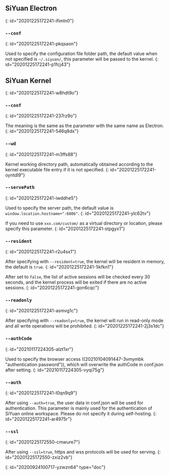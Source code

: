 ## SiYuan Electron
{: id="20201225172241-ifimln0"}

### `--conf`
{: id="20201225172241-pkqsaon"}

Used to specify the configuration file folder path, the default value when not specified is `~/.siyuan/`, this parameter will be passed to the kernel.
{: id="20201225172241-p1fcj43"}

## SiYuan Kernel
{: id="20201225172241-w8hdt9o"}

### `--conf`
{: id="20201225172241-237rz9o"}

The meaning is the same as the parameter with the same name as Electron.
{: id="20201225172241-546q8dx"}

### `--wd`
{: id="20201225172241-m3ffs88"}

Kernel working directory path, automatically obtained according to the kernel executable file entry if it is not specified.
{: id="20201225172241-oyntdl9"}

### `--servePath`
{: id="20201225172241-iwddhe5"}

Used to specify the server path, the default value is `window.location.hostname+":6806"`.
{: id="20201225172241-ylc62tv"}

If you need to use `xxx.com/custom/` as a virtual directory or location, please specify this parameter.
{: id="20201225172241-stpgyx1"}

### `--resident`
{: id="20201225172241-r2u4sx1"}

After specifying with `--resident=true`, the kernel will be resident in memory, the default is `true`.
{: id="20201225172241-1ikfkn1"}

After set to `false`, the list of active sessions will be checked every 30 seconds, and the kernel process will be exited if there are no active sessions.
{: id="20201225172241-gon6cqc"}

### `--readonly`
{: id="20201225172241-asmvg1c"}

After specifying with `--readonly=true`, the kernel will run in read-only mode and all write operations will be prohibited.
{: id="20201225172241-2j3s1dc"}

### `--authCode`
{: id="20210117224305-alzt1xr"}

Used to specify the browser access ((20210104091447-3vmymbk "authentication password")), which will overwrite the authCode in conf.json after setting.
{: id="20210117224305-vyqi75g"}

### `--auth`
{: id="20201225172241-l0qn9q9"}

After using `--auth=true`, the user data in conf.json will be used for authentication. This parameter is mainly used for the authentication of SiYuan online workspace. Please do not specify it during self-hosting.
{: id="20201225172241-ar4975r"}

### `--ssl`
{: id="20201225172550-cmwure7"}

After using `--ssl=true`, https and wss protocols will be used for serving.
{: id="20201225172550-zxiz2vb"}


{: id="20200924100717-yzwzn64" type="doc"}
